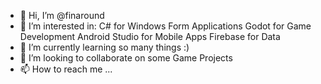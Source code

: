 - 👋 Hi, I’m @finaround
- 👀 I’m interested in:
      C# for Windows Form Applications
      Godot for Game Development
      Android Studio for Mobile Apps
      Firebase for Data
- 🌱 I’m currently learning so many things :)
- 💞️ I’m looking to collaborate on some Game Projects
- 📫 How to reach me ...

<!---
finaround/finaround is a ✨ special ✨ repository because its `README.md` (this file) appears on your GitHub profile.
You can click the Preview link to take a look at your changes.
--->
